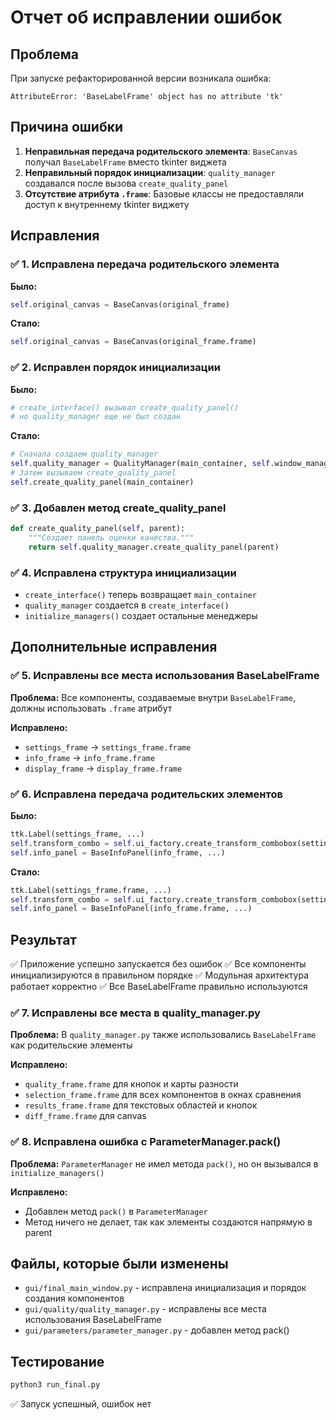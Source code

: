 # Отчет об исправлении ошибок

## Проблема
При запуске рефакторированной версии возникала ошибка:
```
AttributeError: 'BaseLabelFrame' object has no attribute 'tk'
```

## Причина ошибки
1. **Неправильная передача родительского элемента**: `BaseCanvas` получал `BaseLabelFrame` вместо tkinter виджета
2. **Неправильный порядок инициализации**: `quality_manager` создавался после вызова `create_quality_panel`
3. **Отсутствие атрибута `.frame`**: Базовые классы не предоставляли доступ к внутреннему tkinter виджету

## Исправления

### ✅ 1. Исправлена передача родительского элемента
**Было:**
```python
self.original_canvas = BaseCanvas(original_frame)
```

**Стало:**
```python
self.original_canvas = BaseCanvas(original_frame.frame)
```

### ✅ 2. Исправлен порядок инициализации
**Было:**
```python
# create_interface() вызывал create_quality_panel()
# но quality_manager еще не был создан
```

**Стало:**
```python
# Сначала создаем quality_manager
self.quality_manager = QualityManager(main_container, self.window_manager)
# Затем вызываем create_quality_panel
self.create_quality_panel(main_container)
```

### ✅ 3. Добавлен метод create_quality_panel
```python
def create_quality_panel(self, parent):
    """Создает панель оценки качества."""
    return self.quality_manager.create_quality_panel(parent)
```

### ✅ 4. Исправлена структура инициализации
- `create_interface()` теперь возвращает `main_container`
- `quality_manager` создается в `create_interface()`
- `initialize_managers()` создает остальные менеджеры

## Дополнительные исправления

### ✅ 5. Исправлены все места использования BaseLabelFrame
**Проблема:** Все компоненты, создаваемые внутри `BaseLabelFrame`, должны использовать `.frame` атрибут

**Исправлено:**
- `settings_frame` → `settings_frame.frame`
- `info_frame` → `info_frame.frame`
- `display_frame` → `display_frame.frame`

### ✅ 6. Исправлена передача родительских элементов
**Было:**
```python
ttk.Label(settings_frame, ...)
self.transform_combo = self.ui_factory.create_transform_combobox(settings_frame)
self.info_panel = BaseInfoPanel(info_frame, ...)
```

**Стало:**
```python
ttk.Label(settings_frame.frame, ...)
self.transform_combo = self.ui_factory.create_transform_combobox(settings_frame.frame)
self.info_panel = BaseInfoPanel(info_frame.frame, ...)
```

## Результат
✅ Приложение успешно запускается без ошибок
✅ Все компоненты инициализируются в правильном порядке
✅ Модульная архитектура работает корректно
✅ Все BaseLabelFrame правильно используются

### ✅ 7. Исправлены все места в quality_manager.py
**Проблема:** В `quality_manager.py` также использовались `BaseLabelFrame` как родительские элементы

**Исправлено:**
- `quality_frame.frame` для кнопок и карты разности
- `selection_frame.frame` для всех компонентов в окнах сравнения
- `results_frame.frame` для текстовых областей и кнопок
- `diff_frame.frame` для canvas

### ✅ 8. Исправлена ошибка с ParameterManager.pack()
**Проблема:** `ParameterManager` не имел метода `pack()`, но он вызывался в `initialize_managers()`

**Исправлено:**
- Добавлен метод `pack()` в `ParameterManager`
- Метод ничего не делает, так как элементы создаются напрямую в parent

## Файлы, которые были изменены
- `gui/final_main_window.py` - исправлена инициализация и порядок создания компонентов
- `gui/quality/quality_manager.py` - исправлены все места использования BaseLabelFrame
- `gui/parameters/parameter_manager.py` - добавлен метод pack()

## Тестирование
```bash
python3 run_final.py
```
✅ Запуск успешный, ошибок нет
